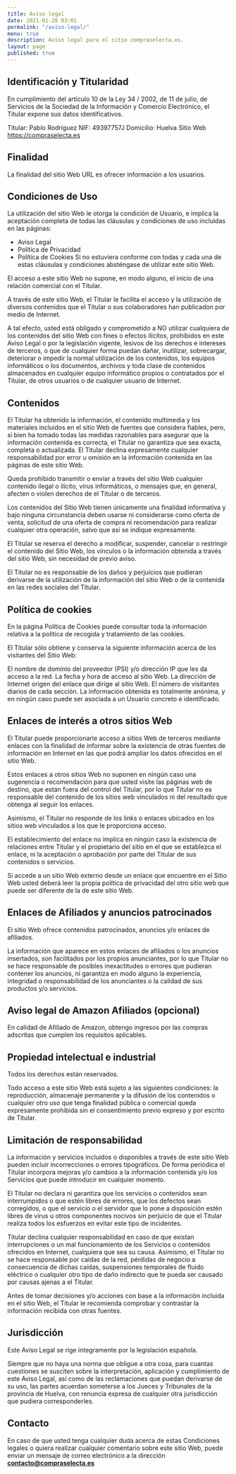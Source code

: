 ```yaml
---
title: Aviso legal
date: 2021-01-28 03:01
permalink: "/aviso-legal/"
menu: true
description: Aviso legal para el sitio compraselecta.es.
layout: page
published: true
---
```


## Identificación y Titularidad
En cumplimiento del artículo 10 de la Ley 34 / 2002, de 11 de julio, de Servicios de la Sociedad de la Información y Comercio Electrónico, el Titular expone sus datos identificativos.

Titular: Pablo Rodríguez
NIF:  49397757J
Domicilio: Huelva
Sitio Web https://compraselecta.es
## Finalidad
La finalidad del sitio Web URL es ofrecer información a los usuarios.

## Condiciones de Uso
La utilización del sitio Web le otorga la condición de Usuario, e implica la aceptación completa de todas las cláusulas y condiciones de uso incluidas en las páginas:

- Aviso Legal
- Política de Privacidad
- Política de Cookies
Si no estuviera conforme con todas y cada una de estas cláusulas y condiciones absténgase de utilizar este sitio Web.

El acceso a este sitio Web no supone, en modo alguno, el inicio de una relación comercial con el Titular.

A través de este sitio Web, el Titular le facilita el acceso y la utilización de diversos contenidos que el Titular o sus colaboradores han publicadon por medio de Internet.

A tal efecto, usted está obligado y comprometido a NO utilizar cualquiera de los contenidos del sitio Web con fines o efectos ilícitos, prohibidos en este Aviso Legal o por la legislación vigente, lesivos de los derechos e intereses de terceros, o que de cualquier forma puedan dañar, inutilizar, sobrecargar, deteriorar o impedir la normal utilización de los contenidos, los equipos informáticos o los documentos, archivos y toda clase de contenidos almacenados en cualquier equipo informático propios o contratados por el Titular, de otros usuarios o de cualquier usuario de Internet.

## Contenidos
El Titular ha obtenido la información, el contenido multimedia y los materiales incluidos en el sitio Web de fuentes que considera fiables, pero, si bien ha tomado todas las medidas razonables para asegurar que la información contenida es correcta, el Titular no garantiza que sea exacta, completa o actualizada. El Titular declina expresamente cualquier responsabilidad por error u omisión en la información contenida en las páginas de este sitio Web.

Queda prohibido transmitir o enviar a través del sitio Web cualquier contenido ilegal o ilícito, virus informáticos, o mensajes que, en general, afecten o violen derechos de el Titular o de terceros.

Los contenidos del Sitio Web tienen únicamente una finalidad informativa y bajo ninguna circunstancia deben usarse ni considerarse como oferta de venta, solicitud de una oferta de compra ni recomendación para realizar cualquier otra operación, salvo que así se indique expresamente.

El Titular se reserva el derecho a modificar, suspender, cancelar o restringir el contenido del Sitio Web, los vínculos o la información obtenida a través del sitio Web, sin necesidad de previo aviso.

El Titular no es responsable de los daños y perjuicios que pudieran derivarse de la utilización de la información del sitio Web o de la contenida en las redes sociales del Titular.

## Política de cookies
En la página Política de Cookies puede consultar toda la información relativa a la política de recogida y tratamiento de las cookies.

El Titular sólo obtiene y conserva la siguiente información acerca de los visitantes del Sitio Web:

El nombre de dominio del proveedor (PSI) y/o dirección IP que les da acceso a la red.
La fecha y hora de acceso al sitio Web.
La dirección de Internet origen del enlace que dirige al sitio Web.
El número de visitantes diarios de cada sección.
La información obtenida es totalmente anónima, y en ningún caso puede ser asociada a un Usuario concreto e identificado.
## Enlaces de interés a otros sitios Web
El Titular puede proporcionarle acceso a sitios Web de terceros mediante enlaces con la finalidad de informar sobre la existencia de otras fuentes de información en Internet en las que podrá ampliar los datos ofrecidos en el sitio Web.

Estos enlaces a otros sitios Web no suponen en ningún caso una sugerencia o recomendación para que usted visite las páginas web de destino, que están fuera del control del Titular, por lo que Titular no es responsable del contenido de los sitios web vinculados ni del resultado que obtenga al seguir los enlaces.

Asimismo, el Titular no responde de los links o enlaces ubicados en los sitios web vinculados a los que le proporciona acceso.

El establecimiento del enlace no implica en ningún caso la existencia de relaciones entre Titular y el propietario del sitio en el que se establezca el enlace, ni la aceptación o aprobación por parte del Titular de sus contenidos o servicios.

Si accede a un sitio Web externo desde un enlace que encuentre en el Sitio Web usted deberá leer la propia política de privacidad del otro sitio web que puede ser diferente de la de este sitio Web.

## Enlaces de Afiliados y anuncios patrocinados 
El sitio Web ofrece contenidos patrocinados, anuncios y/o enlaces de afiliados.

La información que aparece en estos enlaces de afiliados o los anuncios insertados, son facilitados por los propios anunciantes, por lo que Titular no se hace responsable de posibles inexactitudes o errores que pudieran contener los anuncios, ni garantiza en modo alguno la experiencia, integridad o responsabilidad de los anunciantes o la calidad de sus productos y/o servicios.

## Aviso legal de Amazon Afiliados (opcional)
En calidad de Afiliado de Amazon, obtengo ingresos por las compras adscritas que cumplen los requisitos aplicables.

## Propiedad intelectual e industrial
Todos los derechos están reservados.

Todo acceso a este sitio Web está sujeto a las siguientes condiciones: la reproducción, almacenaje permanente y la difusión de los contenidos o cualquier otro uso que tenga finalidad pública o comercial queda expresamente prohibida sin el consentimiento previo expreso y por escrito de Titular.

## Limitación de responsabilidad
La información y servicios incluidos o disponibles a través de este sitio Web pueden incluir incorrecciones o errores tipográficos. De forma periódica el Titular incorpora mejoras y/o cambios a la información contenida y/o los Servicios que puede introducir en cualquier momento.

El Titular no declara ni garantiza que los servicios o contenidos sean interrumpidos o que estén libres de errores, que los defectos sean corregidos, o que el servicio o el servidor que lo pone a disposición estén libres de virus u otros componentes nocivos sin perjuicio de que el Titular realiza todos los esfuerzos en evitar este tipo de incidentes.

Titular declina cualquier responsabilidad en caso de que existan interrupciones o un mal funcionamiento de los Servicios o contenidos ofrecidos en Internet, cualquiera que sea su causa. Asimismo, el Titular no se hace responsable por caídas de la red, pérdidas de negocio a consecuencia de dichas caídas, suspensiones temporales de fluido eléctrico o cualquier otro tipo de daño indirecto que te pueda ser causado por causas ajenas a el Titular.

Antes de tomar decisiones y/o acciones con base a la información incluida en el sitio Web, el Titular le recomienda comprobar y contrastar la información recibida con otras fuentes.

## Jurisdicción
Este Aviso Legal se rige íntegramente por la legislación española.

Siempre que no haya una norma que obligue a otra cosa, para cuantas cuestiones se susciten sobre la interpretación, aplicación y cumplimiento de este Aviso Legal, así como de las reclamaciones que puedan derivarse de su uso, las partes acuerdan someterse a los Jueces y Tribunales de la provincia de Huelva, con renuncia expresa de cualquier otra jurisdicción que pudiera corresponderles.

## Contacto
En caso de que usted tenga cualquier duda acerca de estas Condiciones legales o quiera realizar cualquier comentario sobre este sitio Web, puede enviar un mensaje de correo electrónico a la dirección **contacto@compraselecta.es**